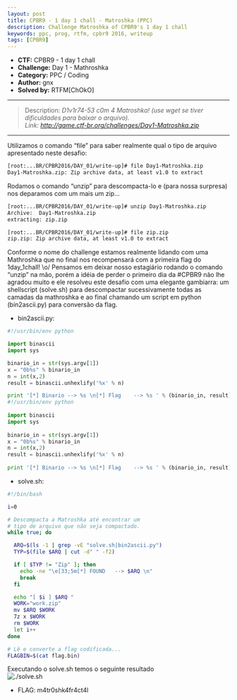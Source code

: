 ```yaml
---
layout: post
title: CPBR9 - 1 day 1 chall - Matroshka (PPC) 
description: Challenge Matroshka of CPBR9's 1 day 1 chall
keywords: ppc, prog, rtfm, cpbr9 2016, writeup
tags: [CPBR9]
---
```

 
* **CTF:** CPBR9 - 1 day 1 chall 
* **Challenge:** Day 1 - Mathroshka
* **Category:** PPC / Coding
* **Author:** gnx
* **Solved by:** RTFM[ChOkO]

****
>Description: _D1v1r74-53 c0m 4 Matroshka! (use wget se tiver dificuldades para baixar o arquivo).  
>Link: <http://game.ctf-br.org/challenges/Day1-Matroshka.zip>_
****  

Utilizamos o comando “file” para saber realmente qual o tipo de arquivo apresentado neste desafio:

```bash
[root:...BR/CPBR2016/DAY_01/write-up]# file Day1-Matroshka.zip
Day1-Matroshka.zip: Zip archive data, at least v1.0 to extract
```

Rodamos o comando “unzip” para descompacta-lo e (para nossa surpresa) nos deparamos com um mais um zip…

```bash
[root:...BR/CPBR2016/DAY_01/write-up]# unzip Day1-Matroshka.zip  
Archive:  Day1-Matroshka.zip  
extracting: zip.zip  

[root:...BR/CPBR2016/DAY_01/write-up]# file zip.zip  
zip.zip: Zip archive data, at least v1.0 to extract
```

Conforme o nome do challenge estamos realmente lidando com uma Mathroshka que no final nos recompensará com a primeira flag do 1day_1chall! \o/
Pensamos em deixar nosso estagiário rodando o comando “unzip” na mão, porém a idéia de perder o primeiro dia da #CPBR9 não lhe agradou muito e ele resolveu este desafio com uma elegante gambiarra: um shellscript (solve.sh) para descompactar sucessivamente todas as camadas da mathroshka e ao final chamando um script em python (bin2ascii.py) para conversão da flag.

* bin2ascii.py:
```python
#!/usr/bin/env python

import binascii
import sys 

binario_in = str(sys.argv[1]) 
x = "0b%s" % binario_in
n = int(x,2)
result = binascii.unhexlify('%x' % n)

print '[*] Binario --> %s \n[*] Flag    --> %s ' % (binario_in, result)
#!/usr/bin/env python
 
import binascii
import sys 
 
binario_in = str(sys.argv[1]) 
x = "0b%s" % binario_in
n = int(x,2)
result = binascii.unhexlify('%x' % n)
 
print '[*] Binario --> %s \n[*] Flag    --> %s ' % (binario_in, result)
```

* solve.sh:
```bash
#!/bin/bash

i=0

# Descompacta a Matroshka até encontrar um 
# tipo de arquivo que não seja compactado.
while true; do

  ARQ=$(ls -1 | grep -vE "solve.sh|bin2ascii.py")
  TYP=$(file $ARQ | cut -d" " -f2)

  if [ $TYP != "Zip" ]; then
    echo -ne "\e[33;5m[*] FOUND   --> $ARQ \n"
    break
  fi

  echo "[ $i ] $ARQ "
  WORK="work.zip"
  mv $ARQ $WORK
  7z x $WORK
  rm $WORK
  let i++
done

# Lê e converte a flag codificada...
FLAGBIN=$(cat flag.bin)
```  
Executando o solve.sh temos o seguinte resultado  
![./solve.sh](https://ctf-br.org/wp-content/uploads/2016/02/Day01_flag.png "Day 1 Flag")

* FLAG: m4tr0shk4fr4ct4l

